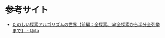 # 参考サイト

- [たのしい探索アルゴリズムの世界【前編：全探索、bit全探索から半分全列挙まで】 - Qiita](https://qiita.com/e869120/items/25cb52ba47be0fd418d6)